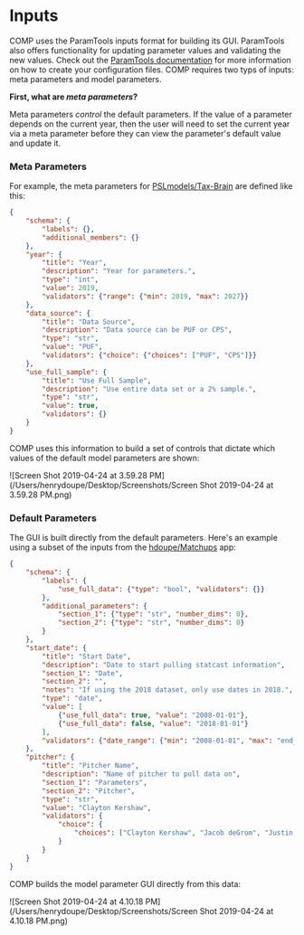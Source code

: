 # Inputs

COMP uses the ParamTools inputs format for building its GUI. ParamTools also offers functionality for updating parameter values and validating the new values. Check out the [ParamTools documentation](https://paramtools.org) for more information on how to create your configuration files. COMP requires two typs of inputs: meta parameters and model parameters.

**First, what are *meta parameters*?**

Meta parameters *control* the default parameters. If the value of a parameter depends on the current year, then the user will need to set the current year via a meta parameter before they can view the parameter's default value and update it.

### Meta Parameters

For example, the meta parameters for [PSLmodels/Tax-Brain](https://www.compmodels.org/PSLmodels/Tax-Brain/) are defined like this:

```json
{
    "schema": {
        "labels": {},
        "additional_members": {}
    },
    "year": {
        "title": "Year",
        "description": "Year for parameters.",
        "type": "int",
        "value": 2019,
        "validators": {"range": {"min": 2019, "max": 2027}}
    },
    "data_source": {
        "title": "Data Source",
        "description": "Data source can be PUF or CPS",
        "type": "str",
        "value": "PUF",
        "validators": {"choice": {"choices": ["PUF", "CPS"]}}
    },
    "use_full_sample": {
        "title": "Use Full Sample",
        "description": "Use entire data set or a 2% sample.",
        "type": "str",
        "value": true,
        "validators": {}
    }
}
```

COMP uses this information to build a set of controls that dictate which values of the default model parameters are shown:

![Screen Shot 2019-04-24 at 3.59.28 PM](/Users/henrydoupe/Desktop/Screenshots/Screen Shot 2019-04-24 at 3.59.28 PM.png)

### Default Parameters

The GUI is built directly from the default parameters. Here's an example using a subset of the inputs from the [hdoupe/Matchups](https://www.compmodels.org/hdoupe/Matchups/) app:



```json
{
    "schema": {
        "labels": {
            "use_full_data": {"type": "bool", "validators": {}}
        },
        "additional_parameters": {
            "section_1": {"type": "str", "number_dims": 0},
            "section_2": {"type": "str", "number_dims": 0}
        }
    },
    "start_date": {
        "title": "Start Date",
        "description": "Date to start pulling statcast information",
        "section_1": "Date",
        "section_2": "",
        "notes": "If using the 2018 dataset, only use dates in 2018.",
        "type": "date",
        "value": [
            {"use_full_data": true, "value": "2008-01-01"},
            {"use_full_data": false, "value": "2018-01-01"}
        ],
        "validators": {"date_range": {"min": "2008-01-01", "max": "end_date"}}
    },
    "pitcher": {
        "title": "Pitcher Name",
        "description": "Name of pitcher to pull data on",
        "section_1": "Parameters",
        "section_2": "Pitcher",
        "type": "str",
        "value": "Clayton Kershaw",
        "validators": {
            "choice": {
                "choices": ["Clayton Kershaw", "Jacob deGrom", "Justin Verlander"]
            }
        }
    }
}


```

COMP builds the model parameter GUI directly from this data:

![Screen Shot 2019-04-24 at 4.10.18 PM](/Users/henrydoupe/Desktop/Screenshots/Screen Shot 2019-04-24 at 4.10.18 PM.png)